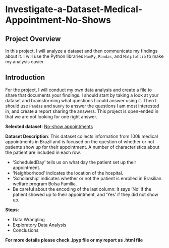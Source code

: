 # Investigate-a-Dataset-Medical-Appointment-No-Shows

## Project Overview

In this project, I will analyze a dataset and then communicate my findings about it. I will use the Python libraries `NumPy`, `Pandas`, and `Matplotlib` to make my analysis easier.

## Introduction

For the project, I will conduct my own data analysis and create a file to share that documents your findings. I should start by taking a look at your dataset and brainstorming what questions I could answer using it. Then I should use `Pandas` and `NumPy` to answer the questions I am most interested in, and create a report sharing the answers. This project is open-ended in that we are not looking for one right answer.

**Selected dataset**: [No-show appointments](https://www.google.com/url?q=https://d17h27t6h515a5.cloudfront.net/topher/2017/October/59dd2e9a_noshowappointments-kagglev2-may-2016/noshowappointments-kagglev2-may-2016.csv&sa=D&ust=1510020454356000&usg=AFQjCNEEOPkttwxzEyo0gjL5cfxq6ynIgg)

**Dataset Description**:
This dataset collects information from 100k medical appointments in Brazil and is focused on the question of whether or not patients show up for their appointment. A number of characteristics about the patient are included in each row.
- ‘ScheduledDay’ tells us on what day the patient set up their appointment.
- ‘Neighborhood’ indicates the location of the hospital.
- ‘Scholarship’ indicates whether or not the patient is enrolled in Brasilian welfare program Bolsa Família.
- Be careful about the encoding of the last column: it says ‘No’ if the patient showed up to their appointment, and ‘Yes’ if they did not show up.

**Steps**:
- Data Wrangling
- Exploratory Data Analysis
- Conclusions

**For more details please check .ipyp file or my report as .html file**
